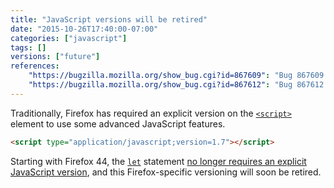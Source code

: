 ```yaml
---
title: "JavaScript versions will be retired"
date: "2015-10-26T17:40:00-07:00"
categories: ["javascript"]
tags: []
versions: ["future"]
references:
    "https://bugzilla.mozilla.org/show_bug.cgi?id=867609": "Bug 867609 - Retire JavaScript versions"
    "https://bugzilla.mozilla.org/show_bug.cgi?id=867612": "Bug 867612 - Make sure JavaScript version is not used on the web"
---
```

Traditionally, Firefox has required an explicit version on the [`<script>`](https://developer.mozilla.org/en-US/docs/Web/HTML/Element/script) element to use some advanced JavaScript features.

```html
<script type="application/javascript;version=1.7"></script>
```

Starting with Firefox 44, the [`let`](https://developer.mozilla.org/en-US/docs/Web/JavaScript/Reference/Statements/let) statement [no longer requires an explicit JavaScript version](https://www.fxsitecompat.com/en-US/docs/2015/let-statement-no-longer-requires-explicit-javascript-version/), and this Firefox-specific versioning will soon be retired.
